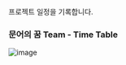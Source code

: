 프로젝트 일정을 기록합니다.

### 문어의 꿈 Team - Time Table

![image](https://user-images.githubusercontent.com/88362207/202587253-2634d7c2-8b81-4cdb-8108-f3f094acd646.png)

